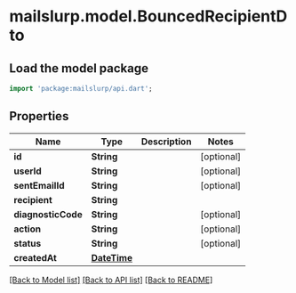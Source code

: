 # mailslurp.model.BouncedRecipientDto

## Load the model package
```dart
import 'package:mailslurp/api.dart';
```

## Properties
Name | Type | Description | Notes
------------ | ------------- | ------------- | -------------
**id** | **String** |  | [optional] 
**userId** | **String** |  | [optional] 
**sentEmailId** | **String** |  | [optional] 
**recipient** | **String** |  | 
**diagnosticCode** | **String** |  | [optional] 
**action** | **String** |  | [optional] 
**status** | **String** |  | [optional] 
**createdAt** | [**DateTime**](DateTime) |  | 

[[Back to Model list]](../README#documentation-for-models) [[Back to API list]](../README#documentation-for-api-endpoints) [[Back to README]](../README)


